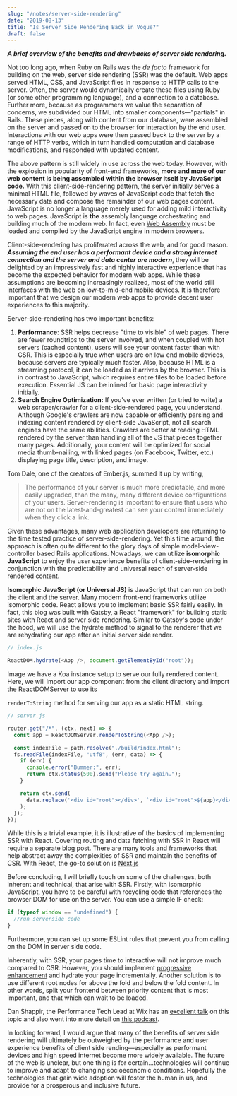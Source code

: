 ```yaml
---
slug: "/notes/server-side-rendering"
date: "2019-08-13"
title: "Is Server Side Rendering Back in Vogue?"
draft: false
---
```


**_A brief overview of the benefits and drawbacks of server side rendering._**

Not too long ago, when Ruby on Rails was the _de facto_ framework for building on the web, server side rendering (SSR) was the default. Web apps served HTML, CSS, and JavaScript files in response to HTTP calls to the server. Often, the server would dynamically create these files using Ruby (or some other programming language), and a connection to a database. Further more, because as programmers we value the separation of concerns, we subdivided our HTML into smaller components—"partials" in Rails. These pieces, along with content from our database, were assembled on the server and passed on to the browser for interaction by the end user. Interactions with our web apps were then passed back to the server by a range of HTTP verbs, which in turn handled computation and database modifications, and responded with updated content.

The above pattern is still widely in use across the web today. However, with the explosion in popularity of front-end frameworks, **more and more of our web content is being assembled within the browser itself by JavaScript code.** With this client-side-rendering pattern, the server initially serves a minimal HTML file, followed by waves of JavaScript code that fetch the necessary data and compose the remainder of our web pages content. JavaScript is no longer a language merely used for adding mild interactivity to web pages. JavaScript is **the** assembly language orchestrating and building much of the modern web. In fact, even [Web Assembly](https://webassembly.org/) must be loaded and compiled by the JavaScript engine in modern browsers.

Client-side-rendering has proliferated across the web, and for good reason. **_Assuming the end user has a performant device and a strong internet connection and the server and data center are modern_**, they will be delighted by an impressively fast and highly interactive experience that has become the expected behavior for modern web apps. While these assumptions are becoming increasingly realized, most of the world still interfaces with the web on low-to-mid-end mobile devices. It is therefore important that we design our modern web apps to provide decent user experiences to this majority.

Server-side-rendering has two important benefits:

1. **Performance**: SSR helps decrease "time to visible" of web pages. There are fewer roundtrips to the server involved, and when coupled with hot servers (cached content), users will see your content faster than with CSR. This is especially true when users are on low end mobile devices, because servers are typically much faster. Also, because HTML is a streaming protocol, it can be loaded as it arrives by the browser. This is in contrast to JavaScript, which requires entire files to be loaded before execution. Essential JS can be inlined for basic page interactivity initially.
2. **Search Engine Optimization:** If you've ever written (or tried to write) a web scraper/crawler for a client-side-rendered page, you understand. Although Google's crawlers are now capable or efficiently parsing and indexing content rendered by client-side JavaScript, not all search engines have the same abilities. Crawlers are better at reading HTML rendered by the server than handling all of the JS that pieces together many pages. Additionally, your content will be optimized for social media thumb-nailing, with linked pages (on Facebook, Twitter, etc.) displaying page title, description, and image.

Tom Dale, one of the creators of Ember.js, summed it up by writing,

> The performance of your server is much more predictable, and more easily upgraded, than the many, many different device configurations of your users. Server-rendering is important to ensure that users who are not on the latest-and-greatest can see your content immediately when they click a link.

Given these advantages, many web application developers are returning to the time tested practice of server-side-rendering. Yet this time around, the approach is often quite different to the glory days of simple model-view-controller based Rails applications. Nowadays, we can utilize **isomorphic JavaScript** to enjoy the user experience benefits of client-side-rendering in conjunction with the predictability and universal reach of server-side rendered content.

**Isomorphic JavaScript (or Universal JS)** is JavaScript that can run on both the client and the server. Many modern front-end frameworks utilize isomorphic code. React allows you to implement basic SSR fairly easily. In fact, this blog was built with Gatsby, a React "framework" for building static sites with React and server side rendering. Similar to Gatsby's code under the hood, we will use the hydrate method to signal to the renderer that we are rehydrating our app after an initial server side render.

```javascript
// index.js

ReactDOM.hydrate(<App />, document.getElementById("root"));
```

Image we have a Koa instance setup to serve our fully rendered content. Here, we will import our app component from the client directory and import the ReactDOMServer to use its

`renderToString` method for serving our app as a static HTML string.

```javascript
// server.js

router.get("/*", (ctx, next) => {
  const app = ReactDOMServer.renderToString(<App />);

  const indexFile = path.resolve("./build/index.html");
  fs.readFile(indexFile, "utf8", (err, data) => {
    if (err) {
      console.error("Bummer:", err);
      return ctx.status(500).send("Please try again.");
    }

    return ctx.send(
      data.replace('<div id="root"></div>', `<div id="root">${app}</div>`)
    );
  });
});
```

While this is a trivial example, it is illustrative of the basics of implementing SSR with React. Covering routing and data fetching with SSR in React will require a separate blog post. There are many tools and frameworks that help abstract away the complexities of SSR and maintain the benefits of CSR. With React, the go-to solution is [Next.js](https://nextjs.org/)

Before concluding, I will briefly touch on some of the challenges, both inherent and technical, that arise with SSR. Firstly, with isomorphic JavaScript, you have to be careful with recycling code that references the browser DOM for use on the server. You can use a simple IF check:

```javascript
if (typeof window == "undefined") {
  //run serverside code
}
```

Furthermore, you can set up some ESLint rules that prevent you from calling on the DOM in server side code.

Inherently, with SSR, your pages time to interactive will not improve much compared to CSR. However, you should implement [progressive enhancement](https://developer.mozilla.org/en-US/docs/Glossary/Progressive_Enhancement) and hydrate your page incrementally. Another solution is to use different root nodes for above the fold and below the fold content. In other words, split your frontend between priority content that is most important, and that which can wait to be loaded.

Dan Shappir, the Performance Tech Lead at Wix has an [excellent talk](https://www.youtube.com/watch?v=O1wBZviW7yI) on this topic and also went into more detail on [this podcast](https://devchat.tv/js-jabber/jsj-371-the-benefits-and-challenges-of-server-side-rendering-ssr-with-dan-shappir/).

In looking forward, I would argue that many of the benefits of server side rendering will ultimately be outweighed by the performance and user experience benefits of client side rending—especially as performant devices and high speed internet become more widely available. The future of the web is unclear, but one thing is for certain...technologies will continue to improve and adapt to changing socioeconomic conditions. Hopefully the technologies that gain wide adoption will foster the human in us, and provide for a prosperous and inclusive future.
